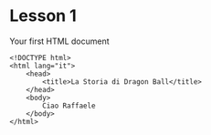 # Lesson 1

Your first HTML document

```
<!DOCTYPE html>
<html lang="it">
    <head>
        <title>La Storia di Dragon Ball</title>
    </head>
    <body>
        Ciao Raffaele
    </body>
</html>
```
